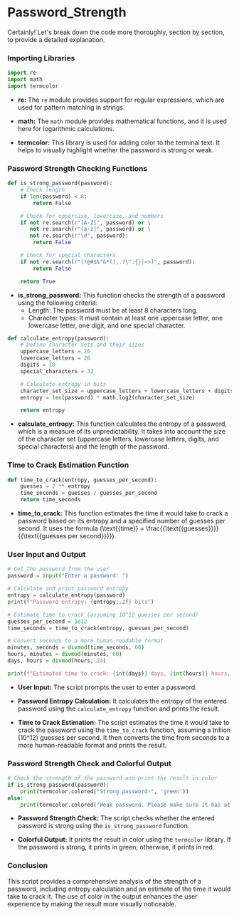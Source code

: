 # Password_Strength
Certainly! Let's break down the code more thoroughly, section by section, to provide a detailed explanation.

### Importing Libraries

```python
import re
import math
import termcolor
```

- **re:** The `re` module provides support for regular expressions, which are used for pattern matching in strings.

- **math:** The `math` module provides mathematical functions, and it is used here for logarithmic calculations.

- **termcolor:** This library is used for adding color to the terminal text. It helps to visually highlight whether the password is strong or weak.

### Password Strength Checking Functions

```python
def is_strong_password(password):
    # Check length
    if len(password) < 8:
        return False

    # Check for uppercase, lowercase, and numbers
    if not re.search(r"[A-Z]", password) or \
       not re.search(r"[a-z]", password) or \
       not re.search(r"\d", password):
        return False

    # Check for special characters
    if not re.search(r"[!@#$%^&*(),.?\":{}|<>]", password):
        return False

    return True
```

- **is_strong_password:** This function checks the strength of a password using the following criteria:
  - Length: The password must be at least 8 characters long.
  - Character types: It must contain at least one uppercase letter, one lowercase letter, one digit, and one special character.

```python
def calculate_entropy(password):
    # Define character sets and their sizes
    uppercase_letters = 26
    lowercase_letters = 26
    digits = 10
    special_characters = 32  

    # Calculate entropy in bits
    character_set_size = uppercase_letters + lowercase_letters + digits + special_characters
    entropy = len(password) * math.log2(character_set_size)

    return entropy
```

- **calculate_entropy:** This function calculates the entropy of a password, which is a measure of its unpredictability. It takes into account the size of the character set (uppercase letters, lowercase letters, digits, and special characters) and the length of the password.

### Time to Crack Estimation Function

```python
def time_to_crack(entropy, guesses_per_second):
    guesses = 2 ** entropy
    time_seconds = guesses / guesses_per_second
    return time_seconds
```

- **time_to_crack:** This function estimates the time it would take to crack a password based on its entropy and a specified number of guesses per second. It uses the formula \(\text{{time}} = \frac{{\text{{guesses}}}}{{\text{{guesses per second}}}}\).

### User Input and Output

```python
# Get the password from the user
password = input("Enter a password: ")

# Calculate and print password entropy
entropy = calculate_entropy(password)
print(f"Password entropy: {entropy:.2f} bits")

# Estimate time to crack (assuming 10^12 guesses per second)
guesses_per_second = 1e12
time_seconds = time_to_crack(entropy, guesses_per_second)

# Convert seconds to a more human-readable format
minutes, seconds = divmod(time_seconds, 60)
hours, minutes = divmod(minutes, 60)
days, hours = divmod(hours, 24)

print(f"Estimated time to crack: {int(days)} days, {int(hours)} hours, {int(minutes)} minutes, {int(seconds)} seconds")
```

- **User Input:** The script prompts the user to enter a password.

- **Password Entropy Calculation:** It calculates the entropy of the entered password using the `calculate_entropy` function and prints the result.

- **Time to Crack Estimation:** The script estimates the time it would take to crack the password using the `time_to_crack` function, assuming a trillion (10^12) guesses per second. It then converts the time from seconds to a more human-readable format and prints the result.

### Password Strength Check and Colorful Output

```python
# Check the strength of the password and print the result in color
if is_strong_password(password):
    print(termcolor.colored("Strong password!", 'green'))
else:
    print(termcolor.colored("Weak password. Please make sure it has at least 8 characters, including uppercase, lowercase, numbers, and special characters.", 'red'))
```

- **Password Strength Check:** The script checks whether the entered password is strong using the `is_strong_password` function.

- **Colorful Output:** It prints the result in color using the `termcolor` library. If the password is strong, it prints in green; otherwise, it prints in red.

### Conclusion

This script provides a comprehensive analysis of the strength of a password, including entropy calculation and an estimate of the time it would take to crack it. The use of color in the output enhances the user experience by making the result more visually noticeable.
